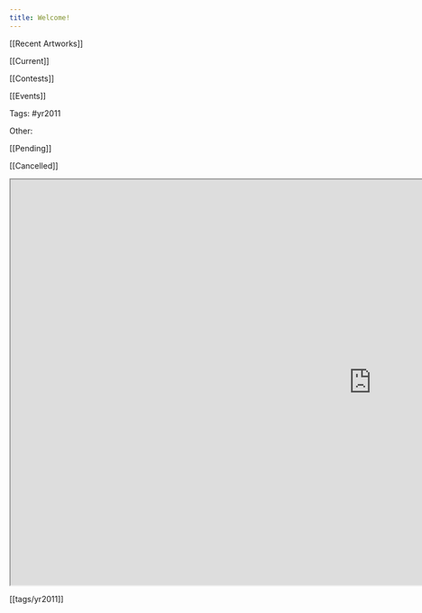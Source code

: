 ```yaml
---
title: Welcome!
---
```

[[Recent Artworks]]

[[Current]]

[[Contests]]

[[Events]]

Tags:
#yr2011

Other:

[[Pending]]

[[Cancelled]]

<iframe height=720 width=1280 src=https://www.youtube.com/embed/3my06DUnApM></iframe>

[[tags/yr2011]]